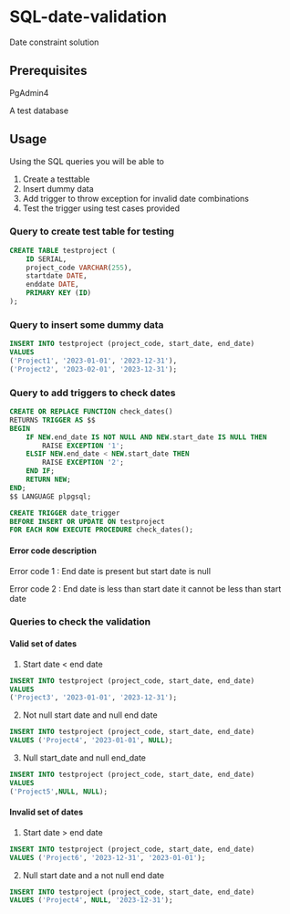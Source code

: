 # SQL-date-validation

Date constraint solution

## Prerequisites

PgAdmin4

A test database

## Usage

Using the SQL queries you will be able to
1. Create a testtable
2. Insert dummy data
3. Add trigger to throw exception for invalid date combinations
4. Test the trigger using test cases provided



### Query to create test table for testing
```sql
CREATE TABLE testproject (
    ID SERIAL,
    project_code VARCHAR(255),
    startdate DATE,
    enddate DATE,
    PRIMARY KEY (ID)
);
```

### Query to insert some dummy data

```sql
INSERT INTO testproject (project_code, start_date, end_date)
VALUES 
('Project1', '2023-01-01', '2023-12-31'),
('Project2', '2023-02-01', '2023-12-31');
```
### Query to add triggers to check dates

```sql
CREATE OR REPLACE FUNCTION check_dates()
RETURNS TRIGGER AS $$
BEGIN
    IF NEW.end_date IS NOT NULL AND NEW.start_date IS NULL THEN
        RAISE EXCEPTION '1';
    ELSIF NEW.end_date < NEW.start_date THEN
        RAISE EXCEPTION '2';
    END IF;
    RETURN NEW;
END;
$$ LANGUAGE plpgsql;

CREATE TRIGGER date_trigger
BEFORE INSERT OR UPDATE ON testproject
FOR EACH ROW EXECUTE PROCEDURE check_dates();
```
#### Error code description
Error code 1 : End date is present but start date is null


Error code 2 : End date is less than start date it cannot be less than start date

### Queries to check the validation

#### Valid set of dates

1. Start date < end date

```sql
INSERT INTO testproject (project_code, start_date, end_date)
VALUES 
('Project3', '2023-01-01', '2023-12-31');
```

2. Not null start date and null end date

```sql
INSERT INTO testproject (project_code, start_date, end_date)
VALUES ('Project4', '2023-01-01', NULL);
```

3. Null start_date and null end_date

```sql
INSERT INTO testproject (project_code, start_date, end_date)
VALUES 
('Project5',NULL, NULL);
```

#### Invalid set of dates

1. Start date > end date

```sql
INSERT INTO testproject (project_code, start_date, end_date)
VALUES ('Project6', '2023-12-31', '2023-01-01');
```

2. Null start date and a not null end date

```sql
INSERT INTO testproject (project_code, start_date, end_date)
VALUES ('Project4', NULL, '2023-12-31');
```
